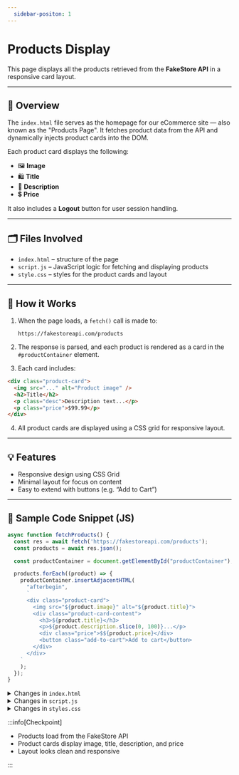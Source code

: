 ```yaml
---
  sidebar-positon: 1
---
```

# Products Display

This page displays all the products retrieved from the **FakeStore API** in a responsive card layout.

---

## 🧾 Overview

The `index.html` file serves as the homepage for our eCommerce site — also known as the "Products Page". It fetches product data from the API and dynamically injects product cards into the DOM.

Each product card displays the following:

- 🖼 **Image**
- 🛍 **Title**
- 📃 **Description**
- 💲 **Price**

It also includes a **Logout** button for user session handling.

---

## 🗂 Files Involved

- `index.html` – structure of the page
- `script.js` – JavaScript logic for fetching and displaying products
- `style.css` – styles for the product cards and layout

---

## 🔄 How it Works

1. When the page loads, a `fetch()` call is made to:
   ```
   https://fakestoreapi.com/products
   ```

2. The response is parsed, and each product is rendered as a card in the `#productContainer` element.

3. Each card includes:

```html
<div class="product-card">
  <img src="..." alt="Product image" />
  <h2>Title</h2>
  <p class="desc">Description text...</p>
  <p class="price">$99.99</p>
</div>
```

4. All product cards are displayed using a CSS grid for responsive layout.

---

## 💡 Features

- Responsive design using CSS Grid
- Minimal layout for focus on content
- Easy to extend with buttons (e.g. “Add to Cart”)

---

## 📜 Sample Code Snippet (JS)

```js
async function fetchProducts() {
  const res = await fetch('https://fakestoreapi.com/products');
  const products = await res.json();

  const productContainer = document.getElementById("productContainer");

  products.forEach((product) => {
    productContainer.insertAdjacentHTML(
      "afterbegin",
      `
      <div class="product-card">
        <img src="${product.image}" alt="${product.title}">
        <div class="product-card-content">
          <h3>${product.title}</h3>
          <p>${product.description.slice(0, 100)}...</p>
          <div class="price">$${product.price}</div>
          <button class="add-to-cart">Add to cart</button>
        </div>
      </div>
    `
    );
  });
}
```

<details>
  <summary>Changes in <code>index.html</code></summary>

  ```html
  <!DOCTYPE html>
  <html lang="en">
  <head>
    <meta charset="UTF-8">
    <title>MiniStore</title>
    <link rel="stylesheet" href="style.css">
  </head>
  <body>
    <header>
      <h1>MiniStore</h1>
      <button class="logoutBtn">Logout</button>
    </header>

    <main id="productContainer" class="product-grid">
      <!-- Products will be injected here by script.js -->
    </main>

    <script src="script.js"></script>
  </body>
  </html>
  ```

</details>


<details>
  <summary>Changes in <code>script.js</code></summary>

  ```js
  const token = localStorage.getItem("token");

if (!token) {
  // Not logged in, redirect to login
  window.location.href = "login.html";
}

function logout() {
  localStorage.removeItem("token");
  window.location.href = "login.html"; // adjust the path if needed
}


const logoutBtn = document.querySelector("logoutBtn")
if(logoutBtn){
    logoutBtn.addEventListener("click", logout);
}
const productContainer = document.getElementById("productContainer");

async function fetchProducts() {
  try {
    const res = await fetch("https://fakestoreapi.com/products");
    const products = await res.json();
    console.log(products)
    productContainer.innerHTML = products.map(product => `
      <div class="product-card">
        <img src="${product.image}" alt="${product.title}">
        <div class="product-card-content">
          <h3>${product.title}</h3>
          <p>${product.description.slice(0, 100)}...</p>
          <div class="price">$${product.price}</div>
        </div>
      </div>
    `).join("");
  } catch (err) {
    console.error("Failed to load products:", err);
  }
}

fetchProducts();

  ```

</details>


<details>
  <summary>Changes in <code>styles.css</code></summary>

  ```css
  body {
  font-family: sans-serif;
  background: #f4f4f4;
  margin: 0;
  padding: 0;
}

.container {
  max-width: 400px;
  margin: 100px auto;
  padding: 20px;
  background: white;
  border-radius: 8px;
}

input {
  width: 98%;
  margin: 10px 0;
  padding: 10px 3px;
  display: inline-block;
}

button {
  width: 100%;
  padding: 10px;
  background: #007bff;
  color: white;
  border: none;
  cursor: pointer;
}

.product-grid {
  display: grid;
  grid-template-columns: repeat(auto-fill, minmax(180px, 1fr));
  gap: 20px;
  padding: 20px;
}

.product-grid div {
  background: white;
  padding: 10px;
  border-radius: 6px;
  text-align: center;
}


 body {
      font-family: sans-serif;
      margin: 0;
      padding: 0;
      background-color: #f8f8f8;
    }
    header {
      background-color: #333;
      color: white;
      padding: 1rem 2rem;
      display: flex;
      justify-content: space-between;
      align-items: center;
    }
    .logoutBtn {
      background-color: crimson;
      color: white;
      border: none;
      padding: 0.5rem 1rem;
      cursor: pointer;
      border-radius: 4px;
      width: fit-content;
    }
    .product-grid {
      display: grid;
      grid-template-columns: repeat(auto-fill, minmax(250px, 1fr));
      gap: 1.5rem;
      padding: 2rem;
    }
    .product-card {
      background: white;
      border-radius: 8px;
      box-shadow: 0 2px 8px rgba(0, 0, 0, 0.1);
      overflow: hidden;
      display: flex;
      flex-direction: column;
    }
    .product-card img {
      width: 100%;
      height: 200px;
      object-fit: contain;
    }
    .product-card-content {
      padding: 1rem;
    }
    .product-card h3 {
      font-size: 1.1rem;
      margin-bottom: 0.5rem;
    }
    .product-card p {
      font-size: 0.9rem;
      margin-bottom: 0.5rem;
      color: #555;
    }
    .product-card .price {
      font-weight: bold;
      color: #2d6a4f;
      font-size: 1rem;
    }

  ```

</details>


:::info[Checkpoint]

- Products load from the FakeStore API  
- Product cards display image, title, description, and price  
- Layout looks clean and responsive

:::